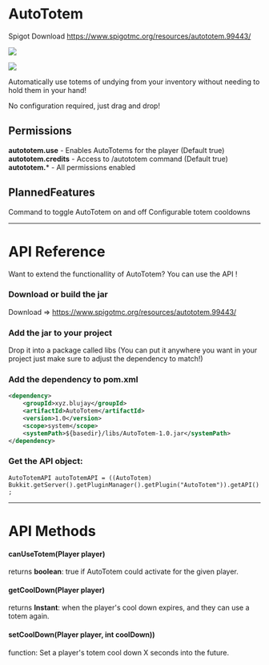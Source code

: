 # AutoTotem
Spigot Download https://www.spigotmc.org/resources/autototem.99443/

[![](https://web.blujay.xyz/images/AutoTotem.png)](https://www.spigotmc.org/resources/autototem.99443/)

[![](https://web.blujay.xyz/images/AutoTotem.gif)](https://www.spigotmc.org/resources/autototem.99443/)

Automatically use totems of undying from your inventory without needing to hold them in your hand!

No configuration required, just drag and drop!

## Permissions

**autototem.use** - Enables AutoTotems for the player (Default true)
**autototem.credits** - Access to /autototem command (Default true)
**autototem.*** - All permissions enabled

## PlannedFeatures

Command to toggle AutoTotem on and off
Configurable totem cooldowns

------------
# API Reference
Want to extend the functionallity of AutoTotem? You can use the API !

### Download or build the jar
Download => https://www.spigotmc.org/resources/autototem.99443/

### Add the jar to your project
Drop it into a package called libs
(You can put it anywhere you want in your project just make sure to adjust the dependency to match!)

### Add the dependency to pom.xml
```xml
<dependency>
    <groupId>xyz.blujay</groupId>
    <artifactId>AutoTotem</artifactId>
    <version>1.0</version>
    <scope>system</scope>
    <systemPath>${basedir}/libs/AutoTotem-1.0.jar</systemPath>
</dependency>
```


### Get the API object:
`AutoTotemAPI autoTotemAPI = ((AutoTotem) Bukkit.getServer().getPluginManager().getPlugin("AutoTotem")).getAPI();`

------------

# API Methods
#### canUseTotem(Player player)
returns **boolean**: true if AutoTotem could activate for the given player.

#### getCoolDown(Player player)
returns **Instant**: when the player's cool down expires, and they can use a totem again.

#### setCoolDown(Player player, int coolDown))
function: Set a player's totem cool down X seconds into the future.
